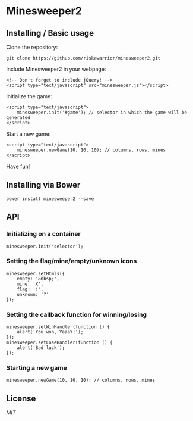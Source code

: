 Minesweeper2
============


Installing / Basic usage
------------------------

Clone the repository:

    git clone https://github.com/riskawarrior/minesweeper2.git

Include Minesweeper2 in your webpage:

    <!-- Don't forget to include jQuery! -->
    <script type="text/javascript" src="minesweeper.js"></script>

Initialize the game:

    <script type="text/javascript">
        minesweeper.init('#game'); // selector in which the game will be generated
    </script>

Start a new game:

    <script type="text/javascript">
        minesweeper.newGame(10, 10, 10); // columns, rows, mines
    </script>

Have fun!


Installing via Bower
--------------------

    bower install minesweeper2 --save


API
---

### Initializing on a container

    minesweeper.init('selector');

### Setting the flag/mine/empty/unknown icons

    minesweeper.setHtmls({
        empty: '&nbsp;',
        mine: 'X',
        flag: '!',
        unknown: '?'
    });

### Setting the callback function for winning/losing

    minesweeper.setWinHandler(function () {
        alert('You won, YaaaY!');
    });
    minesweeper.setLoseHandler(function () {
        alert('Bad luck');
    });

### Starting a new game

    minesweeper.newGame(10, 10, 10); // columns, rows, mines


License
-------

*MIT*

